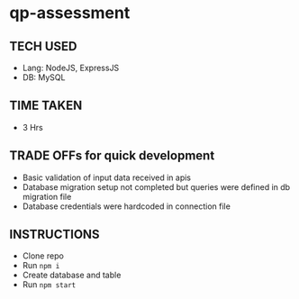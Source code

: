 # qp-assessment

## TECH USED ##
- Lang: NodeJS, ExpressJS
- DB: MySQL

## TIME TAKEN ##
- 3 Hrs

## TRADE OFFs for quick development ##
- Basic validation of input data received in apis
- Database migration setup not completed but queries were defined in db migration file
- Database credentials were hardcoded in connection file

## INSTRUCTIONS ##
- Clone repo
- Run `npm i`
- Create database and table
- Run `npm start`
